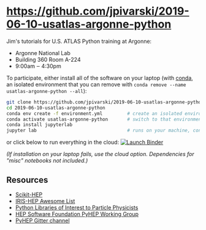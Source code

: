 # https://github.com/jpivarski/2019-06-10-usatlas-argonne-python

Jim's tutorials for U.S. ATLAS Python training at Argonne:

   * Argonne National Lab
   * Building 360 Room A-224
   * 9:00am ‒ 4:30pm

To participate, either install all of the software on your laptop (with [conda](https://docs.conda.io/en/latest/miniconda.html), an isolated environment that you can remove with `conda remove --name usatlas-argonne-python --all`):

```bash
git clone https://github.com/jpivarski/2019-06-10-usatlas-argonne-python.git
cd 2019-06-10-usatlas-argonne-python
conda env create -f environment.yml         # create an isolated environment and install everything
conda activate usatlas-argonne-python       # switch to that environment (maybe "source activate...")
conda install jupyterlab
jupyter lab                                 # runs on your machine, controlled by your web browser
```

or click below to run everything in the cloud: [![Launch Binder](https://mybinder.org/badge_logo.svg)](https://mybinder.org/v2/gh/jpivarski/2019-06-10-usatlas-argonne-python/1.4?urlpath=lab)

_(If installation on your laptop fails, use the cloud option. Dependencies for "misc" notebooks not included.)_

## Resources

   * [Scikit-HEP](http://scikit-hep.org/)
   * [IRIS-HEP Awesome List](https://github.com/iris-hep/awesome-hep#awesome-hep)
   * [Python Libraries of Interest to Particle Physicists](https://github.com/hsf-training/PyHEP-resources#python-libraries-of-interest-to-particle-physics)
   * [HEP Software Foundation PyHEP Working Group](https://hepsoftwarefoundation.org/workinggroups/pyhep.html)
   * [PyHEP Gitter channel](https://gitter.im/HSF/PyHEP)
